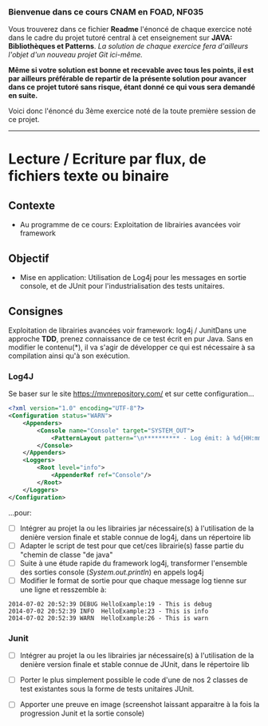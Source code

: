 ### Bienvenue dans ce cours CNAM en FOAD, NF035

Vous trouverez dans ce fichier **Readme** l'énoncé de chaque exercice noté dans le cadre du projet tutoré central à cet enseignement sur **JAVA: Bibliothèques et Patterns**.
_La solution de chaque exercice fera d'ailleurs l'objet d'un nouveau projet Git ici-même._

**Même si votre solution est bonne et recevable avec tous les points, il est par ailleurs préférable de repartir de la présente solution pour avancer dans ce projet tutoré sans risque, étant donné ce qui vous sera demandé en suite.**

Voici donc l'énoncé du 3ème exercice noté de la toute première session de ce projet.

---

# Lecture / Ecriture par flux, de fichiers texte ou binaire

## Contexte
* Au programme de ce cours: Exploitation de librairies avancées voir framework
## Objectif
* Mise en application: Utilisation de Log4j pour les messages en sortie console, et de JUnit pour l'industrialisation des tests unitaires.

## Consignes

Exploitation de librairies avancées voir framework: log4j / JunitDans une approche **TDD**, prenez connaissance de ce test écrit en pur Java. Sans en modifier le contenu(*), il va s'agir de développer ce qui est nécessaire à sa compilation ainsi qu'à son exécution.

### Log4J

Se baser sur le site https://mvnrepository.com/ et sur cette configuration...
```xml
<?xml version="1.0" encoding="UTF-8"?>
<Configuration status="WARN">
    <Appenders>
        <Console name="Console" target="SYSTEM_OUT">
            <PatternLayout pattern="\n********** - Log émit: à %d{HH:mm:ss.SSS}, de niveau %-5level, par %logger{32} - **********************\n\n%msg%n"/>
        </Console>
    </Appenders>
    <Loggers>
        <Root level="info">
            <AppenderRef ref="Console"/>
        </Root>
    </Loggers>
</Configuration>
```

...pour:

 - [ ] Intégrer au projet la ou les librairies jar nécessaire(s) à l'utilisation de la denière version finale et stable connue de log4j, dans un répertoire lib
 - [ ] Adapter le script de test pour que cet/ces librairie(s) fasse partie du "chemin de classe "de java"
 - [ ] Suite à une étude rapide du framework log4j, transformer l'ensemble des sorties console (*System.out.println*) en appels log4j
 - [ ] Modifier le format de sortie pour que chaque message log tienne sur une ligne et resszemble à:
```
2014-07-02 20:52:39 DEBUG HelloExample:19 - This is debug 
2014-07-02 20:52:39 INFO  HelloExample:23 - This is info 
2014-07-02 20:52:39 WARN  HelloExample:26 - This is warn 
```

### Junit

 - [ ] Intégrer au projet la ou les librairies jar nécessaire(s) à l'utilisation de la denière version finale et stable connue de JUnit, dans le répertoire lib
 - [ ] Porter le plus simplement possible le code d'une de nos 2 classes de test existantes sous la forme de tests unitaires JUnit. 
 - [ ] Apporter une preuve en image (screenshot laissant apparaitre à la fois la progression Junit et la sortie console)

